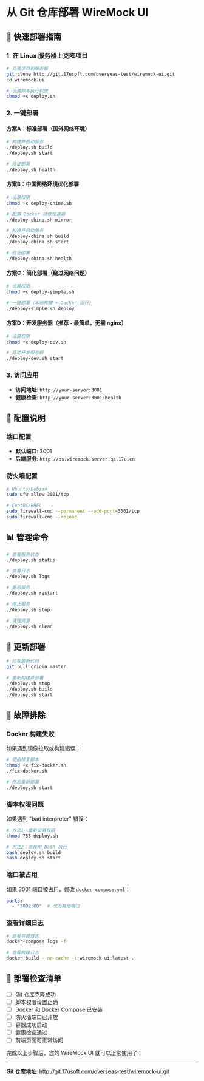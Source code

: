 # 从 Git 仓库部署 WireMock UI

## 🚀 快速部署指南

### 1. 在 Linux 服务器上克隆项目
```bash
# 克隆项目到服务器
git clone http://git.17usoft.com/overseas-test/wiremock-ui.git
cd wiremock-ui

# 设置脚本执行权限
chmod +x deploy.sh
```

### 2. 一键部署

#### 方案A：标准部署（国外网络环境）
```bash
# 构建并启动服务
./deploy.sh build
./deploy.sh start

# 验证部署
./deploy.sh health
```

#### 方案B：中国网络环境优化部署
```bash
# 设置权限
chmod +x deploy-china.sh

# 配置 Docker 镜像加速器
./deploy-china.sh mirror

# 构建并启动服务
./deploy-china.sh build
./deploy-china.sh start

# 验证部署
./deploy-china.sh health
```

#### 方案C：简化部署（绕过网络问题）
```bash
# 设置权限
chmod +x deploy-simple.sh

# 一键部署（本地构建 + Docker 运行）
./deploy-simple.sh deploy
```

#### 方案D：开发服务器（推荐 - 最简单，无需 nginx）
```bash
# 设置权限
chmod +x deploy-dev.sh

# 启动开发服务器
./deploy-dev.sh start
```

### 3. 访问应用
- **访问地址**: `http://your-server:3001`
- **健康检查**: `http://your-server:3001/health`

## 🔧 配置说明

### 端口配置
- **默认端口**: 3001
- **后端服务**: `http://os.wiremock.server.qa.17u.cn`

### 防火墙配置
```bash
# Ubuntu/Debian
sudo ufw allow 3001/tcp

# CentOS/RHEL
sudo firewall-cmd --permanent --add-port=3001/tcp
sudo firewall-cmd --reload
```

## 📊 管理命令

```bash
# 查看服务状态
./deploy.sh status

# 查看日志
./deploy.sh logs

# 重启服务
./deploy.sh restart

# 停止服务
./deploy.sh stop

# 清理资源
./deploy.sh clean
```

## 🔄 更新部署

```bash
# 拉取最新代码
git pull origin master

# 重新构建并部署
./deploy.sh stop
./deploy.sh build
./deploy.sh start
```

## 🐛 故障排除

### Docker 构建失败
如果遇到镜像拉取或构建错误：
```bash
# 使用修复脚本
chmod +x fix-docker.sh
./fix-docker.sh

# 然后重新部署
./deploy.sh start
```

### 脚本权限问题
如果遇到 "bad interpreter" 错误：
```bash
# 方法1：重新设置权限
chmod 755 deploy.sh

# 方法2：直接用 bash 执行
bash deploy.sh build
bash deploy.sh start
```

### 端口被占用
如果 3001 端口被占用，修改 `docker-compose.yml`：
```yaml
ports:
  - "3002:80"  # 改为其他端口
```

### 查看详细日志
```bash
# 查看容器日志
docker-compose logs -f

# 查看构建日志
docker build --no-cache -t wiremock-ui:latest .
```

## 📝 部署检查清单

- [ ] Git 仓库克隆成功
- [ ] 脚本权限设置正确
- [ ] Docker 和 Docker Compose 已安装
- [ ] 防火墙端口已开放
- [ ] 容器成功启动
- [ ] 健康检查通过
- [ ] 前端页面可正常访问

完成以上步骤后，您的 WireMock UI 就可以正常使用了！

---

**Git 仓库地址**: http://git.17usoft.com/overseas-test/wiremock-ui.git
